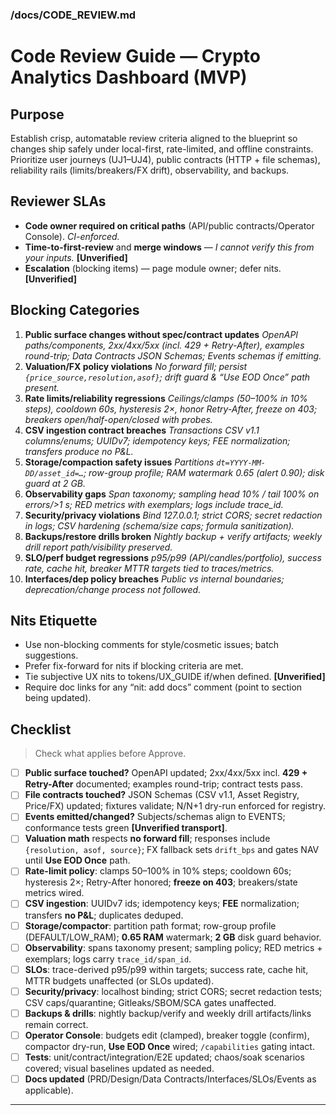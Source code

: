 ﻿### /docs/CODE\_REVIEW\.md

# Code Review Guide — Crypto Analytics Dashboard (MVP)

## Purpose

Establish crisp, automatable review criteria aligned to the blueprint so changes ship safely under local-first, rate-limited, and offline constraints. Prioritize user journeys (UJ1–UJ4), public contracts (HTTP + file schemas), reliability rails (limits/breakers/FX drift), observability, and backups. &#x20;

## Reviewer SLAs

* **Code owner required on critical paths** (API/public contracts/Operator Console). *CI-enforced.*&#x20;
* **Time-to-first-review** and **merge windows** — *I cannot verify this from your inputs.* **\[Unverified]**
* **Escalation** (blocking items) — page module owner; defer nits. **\[Unverified]**

## Blocking Categories

1. **Public surface changes without spec/contract updates**
   *OpenAPI paths/components, 2xx/4xx/5xx (incl. 429 + Retry-After), examples round-trip; Data Contracts JSON Schemas; Events schemas if emitting.*  &#x20;
2. **Valuation/FX policy violations**
   *No forward fill; persist `{price_source,resolution,asof}`; drift guard & “Use EOD Once” path present.*&#x20;
3. **Rate limits/reliability regressions**
   *Ceilings/clamps (50–100% in 10% steps), cooldown 60s, hysteresis 2×, honor Retry-After, freeze on 403; breakers open/half-open/closed with probes.*&#x20;
4. **CSV ingestion contract breaches**
   *Transactions CSV v1.1 columns/enums; UUIDv7; idempotency keys; FEE normalization; transfers produce no P\&L.*&#x20;
5. **Storage/compaction safety issues**
   *Partitions `dt=YYYY-MM-DD/asset_id=…`; row-group profile; RAM watermark 0.65 (alert 0.90); disk guard at 2 GB.*&#x20;
6. **Observability gaps**
   *Span taxonomy; sampling head 10% / tail 100% on errors/>1 s; RED metrics with exemplars; logs include trace\_id.*&#x20;
7. **Security/privacy violations**
   *Bind 127.0.0.1; strict CORS; secret redaction in logs; CSV hardening (schema/size caps; formula sanitization).*&#x20;
8. **Backups/restore drills broken**
   *Nightly backup + verify artifacts; weekly drill report path/visibility preserved.*&#x20;
9. **SLO/perf budget regressions**
   *p95/p99 (API/candles/portfolio), success rate, cache hit, breaker MTTR targets tied to traces/metrics.*&#x20;
10. **Interfaces/dep policy breaches**
    *Public vs internal boundaries; deprecation/change process not followed.*&#x20;

## Nits Etiquette

* Use non-blocking comments for style/cosmetic issues; batch suggestions.
* Prefer fix-forward for nits if blocking criteria are met.
* Tie subjective UX nits to tokens/UX\_GUIDE if/when defined. **\[Unverified]**
* Require doc links for any “nit: add docs” comment (point to section being updated).&#x20;

## Checklist

> Check what applies before Approve.

* [ ] **Public surface touched?** OpenAPI updated; 2xx/4xx/5xx incl. **429 + Retry-After** documented; examples round-trip; contract tests pass.&#x20;
* [ ] **File contracts touched?** JSON Schemas (CSV v1.1, Asset Registry, Price/FX) updated; fixtures validate; N/N+1 dry-run enforced for registry.&#x20;
* [ ] **Events emitted/changed?** Subjects/schemas align to EVENTS; conformance tests green **\[Unverified transport]**.&#x20;
* [ ] **Valuation math** respects **no forward fill**; responses include `{resolution, asof, source}`; FX fallback sets `drift_bps` and gates NAV until **Use EOD Once** path.&#x20;
* [ ] **Rate-limit policy**: clamps 50–100% in 10% steps; cooldown 60s; hysteresis 2×; Retry-After honored; **freeze on 403**; breakers/state metrics wired.&#x20;
* [ ] **CSV ingestion**: UUIDv7 ids; idempotency keys; **FEE** normalization; transfers **no P\&L**; duplicates deduped.&#x20;
* [ ] **Storage/compactor**: partition path format; row-group profile (DEFAULT/LOW\_RAM); **0.65 RAM** watermark; **2 GB** disk guard behavior.&#x20;
* [ ] **Observability**: spans taxonomy present; sampling policy; RED metrics + exemplars; logs carry `trace_id/span_id`.&#x20;
* [ ] **SLOs**: trace-derived p95/p99 within targets; success rate, cache hit, MTTR budgets unaffected (or SLOs updated).&#x20;
* [ ] **Security/privacy**: localhost binding; strict CORS; secret redaction tests; CSV caps/quarantine; Gitleaks/SBOM/SCA gates unaffected.&#x20;
* [ ] **Backups & drills**: nightly backup/verify and weekly drill artifacts/links remain correct.&#x20;
* [ ] **Operator Console**: budgets edit (clamped), breaker toggle (confirm), compactor dry-run, **Use EOD Once** wired; `/capabilities` gating intact.&#x20;
* [ ] **Tests**: unit/contract/integration/E2E updated; chaos/soak scenarios covered; visual baselines updated as needed. &#x20;
* [ ] **Docs updated** (PRD/Design/Data Contracts/Interfaces/SLOs/Events as applicable).     &#x20;

---